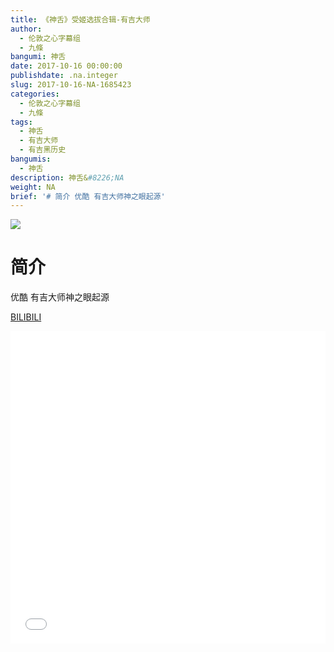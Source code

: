 ```yaml
---
title: 《神舌》受姬选拔合辑-有吉大师
author:
  - 伦敦之心字幕组
  - 九條
bangumi: 神舌
date: 2017-10-16 00:00:00
publishdate: .na.integer
slug: 2017-10-16-NA-1685423
categories:
  - 伦敦之心字幕组
  - 九條
tags:
  - 神舌
  - 有吉大师
  - 有吉黑历史
bangumis:
  - 神舌
description: 神舌&#8226;NA
weight: NA
brief: '# 简介 优酷 有吉大师神之眼起源'
---
```


![](https://i.imgur.com/2yzKJgO.jpg)

# 简介  
优酷 有吉大师神之眼起源

  [BILIBILI](https://www.bilibili.com/video/av1685423/)


<div class="vcontainer">  <iframe class='video' src="//www.bilibili.com/blackboard/player.html?aid=1685423" width="100%" height="500" frameborder="0" allowfullscreen="allowfullscreen"></iframe></div>
